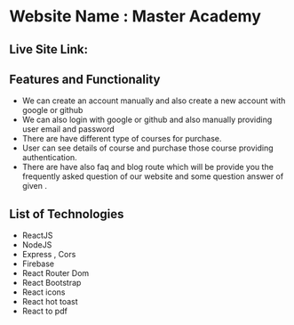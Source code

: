 # Website Name : Master Academy

## Live Site Link:

## Features and Functionality

- We can create an account manually and also create a new account with google or github
- We can also login with google or github and also manually providing user email and password
- There are have different type of courses for purchase.
- User can see details of course and purchase those course providing authentication.
- There are have also faq and blog route which will be provide you the frequently asked question of our website and some question answer of given .

## List of Technologies

- ReactJS
- NodeJS
- Express , Cors
- Firebase
- React Router Dom
- React Bootstrap
- React icons
- React hot toast
- React to pdf
